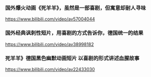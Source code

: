 ### 国外爆火动画《死羊羊》，虽然是一部喜剧，但寓意却耐人寻味
https://www.bilibili.com/video/av57004044
### 国外经典讽刺性短片，用喜剧的方式告诉你，德国统一的结果
https://www.bilibili.com/video/av38998182
### 死羊羊》德国黑色幽默动画短片 以喜剧的形式讲述血腥故事
https://www.bilibili.com/video/av22433030
